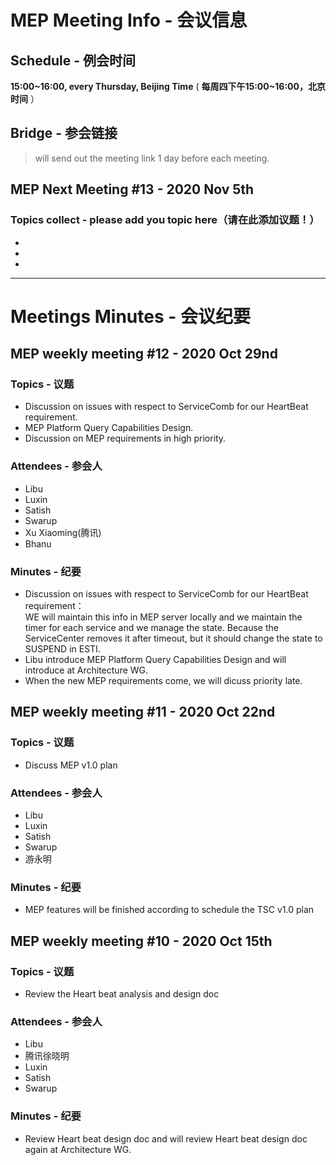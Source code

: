 # MEP Meeting Info - 会议信息

## Schedule - 例会时间
 **15:00~16:00, every Thursday, Beijing Time** 
( **每周四下午15:00~16:00，北京时间** ）

## Bridge - 参会链接
> will send out the meeting link 1 day before each meeting.


## MEP Next Meeting #13 - 2020 Nov 5th

### Topics collect - please add you topic here（请在此添加议题！）
- 
- 
- 
---

# Meetings Minutes - 会议纪要
## MEP weekly meeting #12 - 2020 Oct 29nd

### Topics - 议题
- Discussion on issues with respect to ServiceComb for our HeartBeat requirement.
- MEP Platform Query Capabilities Design.
- Discussion on MEP requirements in high priority.

### Attendees - 参会人
- Libu
- Luxin
- Satish
- Swarup
- Xu Xiaoming(腾讯)
- Bhanu

### Minutes - 纪要
- Discussion on issues with respect to ServiceComb for our HeartBeat requirement：<br>
WE will maintain this info in MEP server locally and we maintain the timer for each service and we manage the state. Because the ServiceCenter removes it after timeout, but it should change the state to SUSPEND in ESTI.
- Libu introduce MEP Platform Query Capabilities Design and will introduce at Architecture WG.
- When the new MEP requirements come, we will dicuss priority late.

## MEP weekly meeting #11 - 2020 Oct 22nd

### Topics - 议题
- Discuss MEP v1.0 plan

### Attendees - 参会人
- Libu
- Luxin
- Satish
- Swarup
- 游永明

### Minutes - 纪要
- MEP features will be finished according to schedule the TSC v1.0 plan 


## MEP weekly meeting #10 - 2020 Oct 15th

### Topics - 议题
- Review the Heart beat analysis and design doc

### Attendees - 参会人
- Libu
- 腾讯徐晓明
- Luxin
- Satish
- Swarup

### Minutes - 纪要
- Review Heart beat design doc and will review Heart beat design doc again at Architecture WG.


